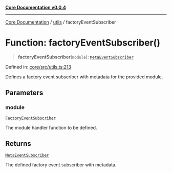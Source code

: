 [**Core Documentation v0.0.4**](../../README.md)

***

[Core Documentation](../../modules.md) / [utils](../README.md) / factoryEventSubscriber

# Function: factoryEventSubscriber()

> **factoryEventSubscriber**(`module`): [`MetaEventSubscriber`](../../declarations/interfaces/MetaEventSubscriber.md)

Defined in: [core/src/utils.ts:213](https://github.com/stonemjs/core/blob/4b1b931e44a5db2600109fa7ae2a8b532ed77730/src/utils.ts#L213)

Defines a factory event subscriber with metadata for the provided module.

## Parameters

### module

[`FactoryEventSubscriber`](../../declarations/type-aliases/FactoryEventSubscriber.md)

The module handler function to be defined.

## Returns

[`MetaEventSubscriber`](../../declarations/interfaces/MetaEventSubscriber.md)

The defined factory event subscriber with metadata.
